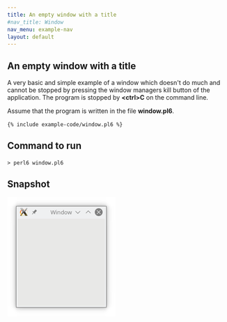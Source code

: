 ```yaml
---
title: An empty window with a title
#nav_title: Window
nav_menu: example-nav
layout: default
---
```


## An empty window with a title

A very basic and simple example of a window which doesn't do much and cannot be stopped by pressing the window managers kill button of the application. The program is stopped by **\<ctrl>C** on the command line.

Assume that the program is written in the file **window.pl6**.
```
{% include example-code/window.pl6 %}
```

## Command to run
```
> perl6 window.pl6
```
## Snapshot
![snapshot](images/window.png)
